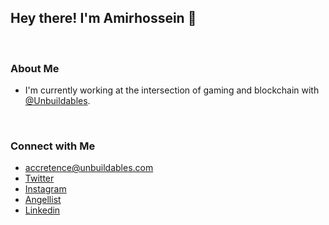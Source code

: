 <h2> Hey there! I'm Amirhossein 👋</h2>

<br/>

<h3> About Me </h3>

- I'm currently working at the intersection of gaming and blockchain with <a href="https://unbuildables.com">@Unbuildables</a>.

<br/>

<h3> Connect with Me </h3>

- <a href="mailto:accretence@unbuildables.com">accretence@unbuildables.com</a>
- <a href="https://www.twitter.com/accretence/">Twitter</a>
- <a href="https://www.instagram.com/accretence/">Instagram</a>
- <a href="https://www.angel.co/accretence">Angellist</a>
- <a href="https://www.linkedin.com/in/accretence/">Linkedin</a>
